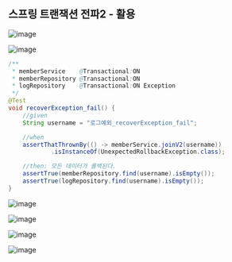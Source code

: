 ## **스프링 트랜잭션 전파2 - 활용**

![image](https://user-images.githubusercontent.com/79301439/211330318-84267f38-f051-4fde-bb9a-4d8073df15d5.png)

![image](https://user-images.githubusercontent.com/79301439/211330380-bc66b98e-7708-46d2-83a3-20623ea60937.png)

```java
/**
 * memberService    @Transactional:ON
 * memberRepository @Transactional:ON
 * logRepository    @Transactional:ON Exception
 */
@Test
void recoverException_fail() {
    //given
    String username = "로그예외_recoverException_fail";

    //when
    assertThatThrownBy(() -> memberService.joinV2(username))
            .isInstanceOf(UnexpectedRollbackException.class);

    //then: 모든 데이터가 롤백된다.
    assertTrue(memberRepository.find(username).isEmpty());
    assertTrue(logRepository.find(username).isEmpty());
}
```

![image](https://user-images.githubusercontent.com/79301439/211330546-6aab3164-5800-4cab-a7c4-75849ae3095d.png)

![image](https://user-images.githubusercontent.com/79301439/211330622-f842e8c0-b3a9-4853-bea7-8388ccdf6b94.png)

![image](https://user-images.githubusercontent.com/79301439/211330687-fae92e2f-bf85-4b0f-bd6e-e5e4edf606c9.png)

![image](https://user-images.githubusercontent.com/79301439/211330770-193c151c-2d95-4d0d-872f-fba9e3248a95.png)
